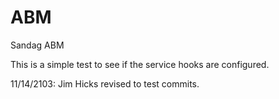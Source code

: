 ABM
===

Sandag ABM

This is a simple test to see if the service hooks are configured.

11/14/2103:
Jim Hicks revised to test commits.
